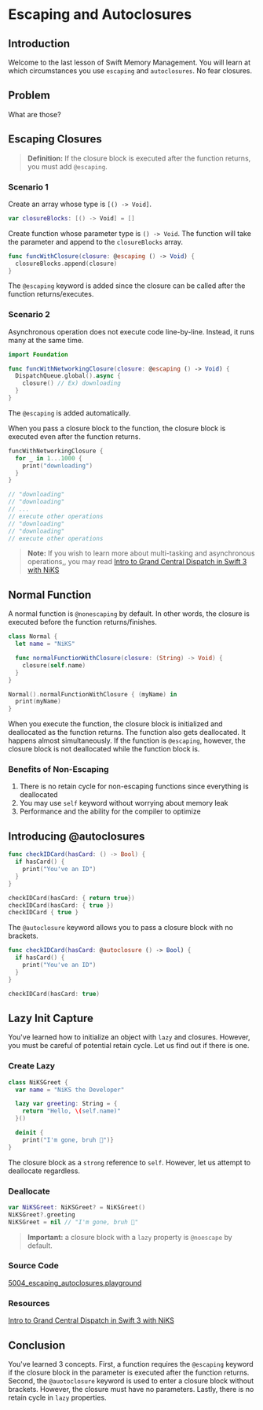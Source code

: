 # Escaping and Autoclosures
## Introduction
Welcome to the last lesson of Swift Memory Management. You will learn at which circumstances you use `escaping` and `autoclosures`. No fear closures.

## Problem
What are those?


## Escaping Closures

> **Definition:** If the closure block is executed after the function returns, you must add `@escaping`.

### Scenario 1
Create an array whose type is `[() -> Void]`.

```swift
var closureBlocks: [() -> Void] = []
```

Create function whose parameter type is `() -> Void`. The function will take the parameter and append to the `closureBlocks` array.

```swift
func funcWithClosure(closure: @escaping () -> Void) {
  closureBlocks.append(closure)
}
```

The `@escaping` keyword is added since the closure can be called after the function returns/executes.

### Scenario 2
Asynchronous operation does not execute code line-by-line. Instead, it runs many at the same time.

```swift
import Foundation

func funcWithNetworkingClosure(closure: @escaping () -> Void) {
  DispatchQueue.global().async {
    closure() // Ex) downloading
  }
}

```
The `@escaping` is added automatically.

When you pass a closure block to the function, the closure block is executed even after the function returns.

```swift
funcWithNetworkingClosure {
  for _ in 1...1000 {
    print("downloading")
  }
}

// "downloading"
// "downloading"
// ...
// execute other operations
// "downloading"
// "downloading"
// execute other operations
```

> **Note:** If you wish to learn more about multi-tasking and asynchronous operations,, you may read [Intro to Grand Central Dispatch in Swift 3 with NiKS](https://blog.NiKSthedeveloper.io/intro-to-grand-central-dispatch-in-swift-3-with-NiKS-lee-1d4b56f731b3)

## Normal Function
A normal function is `@nonescaping` by default. In other words, the closure is executed before the function returns/finishes.


```swift
class Normal {
  let name = "NiKS"

  func normalFunctionWithClosure(closure: (String) -> Void) {
    closure(self.name)
  }
}

Normal().normalFunctionWithClosure { (myName) in
  print(myName)
}
```

When you execute the function, the closure block is initialized and deallocated as the function returns. The function also gets deallocated. It happens almost simultaneously. If the function is `@escaping`, however, the closure block is not deallocated while the function block is.


### Benefits of Non-Escaping
1. There is no retain cycle for non-escaping functions since everything is deallocated
2. You may use `self` keyword without worrying about memory leak
3. Performance and the ability for the compiler to optimize


## Introducing @autoclosures

```swift
func checkIDCard(hasCard: () -> Bool) {
  if hasCard() {
    print("You've an ID")
  }
}

checkIDCard(hasCard: { return true})
checkIDCard(hasCard: { true })
checkIDCard { true }
```
The `@autoclosure` keyword allows you to pass a closure block with no brackets.

```swift
func checkIDCard(hasCard: @autoclosure () -> Bool) {
  if hasCard() {
    print("You've an ID")
  }
}

checkIDCard(hasCard: true)
```

## Lazy Init Capture
You've learned how to initialize an object with `lazy` and closures. However, you must be careful of potential retain cycle. Let us find out if there is one.

### Create Lazy

```swift
class NiKSGreet {
  var name = "NiKS the Developer"

  lazy var greeting: String = {
    return "Hello, \(self.name)"
  }()

  deinit {
    print("I'm gone, bruh 🙆‍")}
}
```

The closure block as a `strong` reference to `self`. However, let us attempt to deallocate regardless.

### Deallocate
```swift
var NiKSGreet: NiKSGreet? = NiKSGreet()
NiKSGreet?.greeting
NiKSGreet = nil // "I'm gone, bruh 🙆‍"
```

> **Important:** a closure block with a `lazy` property is `@noescape` by default.

### Source Code
[5004_escaping_autoclosures.playground](https://www.dropbox.com/sh/9qhlmvrbv4rjzum/AACq-MMUDUADBw7y-ENhpakpa?dl=0)

### Resources
[Intro to Grand Central Dispatch in Swift 3 with NiKS](https://blog.NiKSthedeveloper.io/intro-to-grand-central-dispatch-in-swift-3-with-NiKS-lee-1d4b56f731b3)

## Conclusion
You've learned 3 concepts. First, a function requires the `@escaping` keyword if the closure block in the parameter is executed after the function returns. Second, the `@auotoclosure` keyword is used to enter a closure block without brackets. However, the closure must have no parameters. Lastly, there is no retain cycle in `lazy` properties.